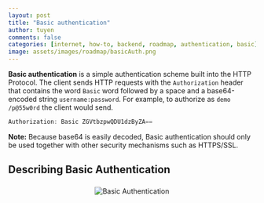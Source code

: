 ```yaml
---
layout: post
title: "Basic authentication"
author: tuyen
comments: false
categories: [internet, how-to, backend, roadmap, authentication, basic]
image: assets/images/roadmap/basicAuth.png
---
```


**Basic authentication** is a simple authentication scheme built into the HTTP Protocol. The client sends HTTP requests with the `Authorization` header that contains the word `Basic` word followed by a space and a base64-encoded string `username:password`. For example, to authorize as `demo /p@55w0rd` the client would send.

```javascript
Authorization: Basic ZGVtbzpwQDU1dzByZA==
```

**Note:** Because base64 is easily decoded, Basic authentication should only be used together with other security mechanisms such as HTTPS/SSL.

## Describing Basic Authentication

<p style="display: flex;"><img style="margin: 5px auto;" src="{{ site.baseurl }}/assets/images/roadmap/basic-authentication.png" alt="Basic Authentication" /></p>